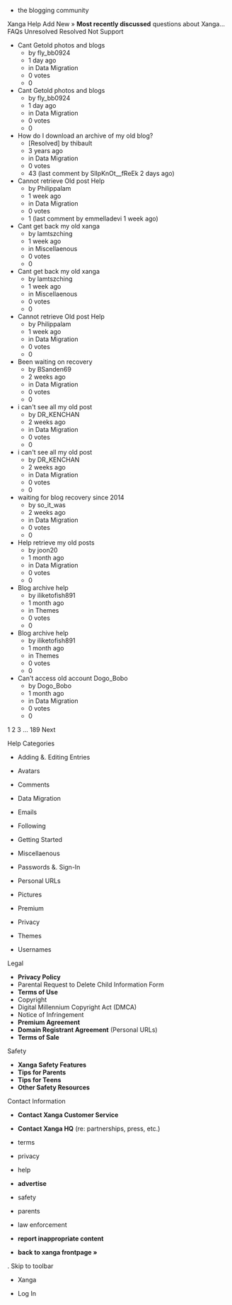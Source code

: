 *   the blogging community

Xanga Help Add New » **Most recently discussed** questions about Xanga… FAQs Unresolved Resolved Not Support

*   Cant Getold photos and blogs
    *   by fly\_bb0924
    *   1 day ago
    *   in Data Migration
    *   0 votes
    *   0
*   Cant Getold photos and blogs
    *   by fly\_bb0924
    *   1 day ago
    *   in Data Migration
    *   0 votes
    *   0
*   How do I download an archive of my old blog?
    *   \[Resolved\] by thibault
    *   3 years ago
    *   in Data Migration
    *   0 votes
    *   43 (last comment by SlIpKnOt\_\_fReEk 2 days ago)
*   Cannot retrieve Old post Help
    *   by Philippalam
    *   1 week ago
    *   in Data Migration
    *   0 votes
    *   1 (last comment by emmelladevi 1 week ago)
*   Cant get back my old xanga
    *   by lamtszching
    *   1 week ago
    *   in Miscellaenous
    *   0 votes
    *   0
*   Cant get back my old xanga
    *   by lamtszching
    *   1 week ago
    *   in Miscellaenous
    *   0 votes
    *   0
*   Cannot retrieve Old post Help
    *   by Philippalam
    *   1 week ago
    *   in Data Migration
    *   0 votes
    *   0
*   Been waiting on recovery
    *   by BSanden69
    *   2 weeks ago
    *   in Data Migration
    *   0 votes
    *   0
*   i can't see all my old post
    *   by DR\_KENCHAN
    *   2 weeks ago
    *   in Data Migration
    *   0 votes
    *   0
*   i can't see all my old post
    *   by DR\_KENCHAN
    *   2 weeks ago
    *   in Data Migration
    *   0 votes
    *   0
*   waiting for blog recovery since 2014
    *   by so\_it\_was
    *   2 weeks ago
    *   in Data Migration
    *   0 votes
    *   0
*   Help retrieve my old posts
    *   by joon20
    *   1 month ago
    *   in Data Migration
    *   0 votes
    *   0
*   Blog archive help
    *   by iliketofish891
    *   1 month ago
    *   in Themes
    *   0 votes
    *   0
*   Blog archive help
    *   by iliketofish891
    *   1 month ago
    *   in Themes
    *   0 votes
    *   0
*   Can't access old account Dogo\_Bobo
    *   by Dogo\_Bobo
    *   1 month ago
    *   in Data Migration
    *   0 votes
    *   0

1 2 3 ... 189 Next

Help Categories

*   Adding &. Editing Entries
*   Avatars
*   Comments
*   Data Migration
*   Emails
*   Following
*   Getting Started
*   Miscellaenous

*   Passwords &. Sign-In
*   Personal URLs
*   Pictures
*   Premium
*   Privacy
*   Themes
*   Usernames

Legal

*   **Privacy Policy**
*   Parental Request to Delete Child Information Form
*   **Terms of Use**
*   Copyright
*   Digital Millennium Copyright Act (DMCA)
*   Notice of Infringement
*   **Premium Agreement**
*   **Domain Registrant Agreement** (Personal URLs)
*   **Terms of Sale**

Safety

*   **Xanga Safety Features**
*   **Tips for Parents**
*   **Tips for Teens**
*   **Other Safety Resources**

Contact Information

*   **Contact Xanga Customer Service**
*   **Contact Xanga HQ** (re: partnerships, press, etc.)

*   terms
*   privacy
*   help
*   **advertise**

*   safety
*   parents
*   law enforcement
*   **report inappropriate content**

*   **back to xanga frontpage »**

<img src="http://pixel.quantserve.com/pixel/p-87h-iNOVooym2.gif" style="display: none" height="1" width="1" alt="Quantcast"/>. Skip to toolbar

*   Xanga

*   Log In